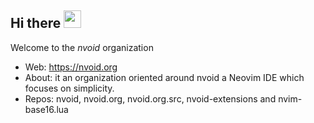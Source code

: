 ## Hi there <img src="https://media.giphy.com/media/hvRJCLFzcasrR4ia7z/giphy.gif" width="28">
Welcome to the *nvoid* organization 

- Web: https://nvoid.org
- About: it an organization oriented around nvoid a Neovim IDE which focuses on simplicity.
- Repos: nvoid, nvoid.org, nvoid.org.src, nvoid-extensions and nvim-base16.lua

